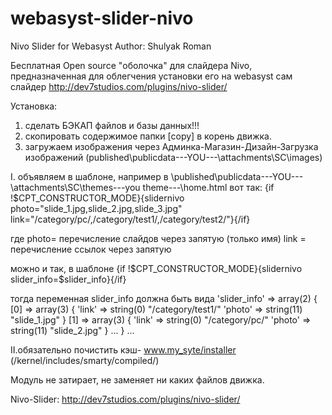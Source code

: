 webasyst-slider-nivo
====================

Nivo Slider for Webasyst   Author: Shulyak Roman

Бесплатная Open source "оболочка" для слайдера Nivo, предназначенная для облегчения установки его на webasyst 
сам слайдер http://dev7studios.com/plugins/nivo-slider/

Установка:
1. сделать БЭКАП файлов и базы данных!!!
2. скопировать содержимое папки [copy] в корень движка.
3. загружаем изображения через Админка-Магазин-Дизайн-Загрузка изображений
  (published\publicdata\---YOU---\attachments\SC\images)

I. объявляем в шаблоне, например в \published\publicdata\---YOU---\attachments\SC\themes\---you theme---\home.html 
вот так: {if !$CPT_CONSTRUCTOR_MODE}{slidernivo photo="slide_1.jpg,slide_2.jpg,slide_3.jpg" link="/category/pc/,/category/test1/,/category/test2/"}{/if}

где photo= перечисление слайдов через запятую (только имя)
    link = перечисление ссылок через запятую 
	
можно и так, в шаблоне {if !$CPT_CONSTRUCTOR_MODE}{slidernivo slider_info=$slider_info}{/if}

тогда переменная slider_info должна быть вида 
'slider_info' =>
  array(2) {
    [0] =>
    array(3) {
      'link' =>
      string(0) "/category/test1/"
      'photo' =>
      string(11) "slide_1.jpg"
    }
    [1] =>
    array(3) {
      'link' =>
      string(0) "/category/pc/"
      'photo' =>
      string(11) "slide_2.jpg"
    }
    ...
  }
  ...

II.обязательно почистить кэш- www.my_syte/installer
	(/kernel/includes/smarty/compiled/)

Модуль не затирает, не заменяет ни каких файлов движка.

Nivo-Slider:
http://dev7studios.com/plugins/nivo-slider/
